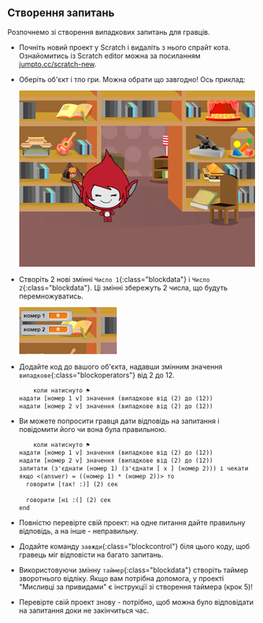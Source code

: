 ## Створення запитань

Розпочнемо зі створення випадкових запитань для гравців.

+ Почніть новий проект у Scratch і видаліть з нього спрайт кота. Ознайомитись із Scratch editor можна за посиланням <a href="http://jumpto.cc/scratch-new" target="_blank">jumpto.cc/scratch-new</a>.

+ Оберіть об'єкт і тло гри. Можна обрати що завгодно! Ось приклад:
    
    ![знімок екрану](images/brain-setting.png)

+ Створіть 2 нові змінні `Число 1`{:class="blockdata"} і `Число 2`{:class="blockdata"}. Ці змінні збережуть 2 числа, що будуть перемножуватись.
    
    ![знімок екрану](images/brain-variables.png)

+ Додайте код до вашого об'єкта, надавши змінним значення `випадкове`{:class="blockoperators"} від 2 до 12.
    
    ```blocks
        коли натиснуто ⚑
    надати [номер 1 v] значення (випадкове від (2) до (12))
    надати [номер 2 v] значення (випадкове від (2) до (12))
    ```

+ Ви можете попросити гравця дати відповідь на запитання і повідомити його чи вона була правильною.
    
    ```blocks
        коли натиснуто ⚑
    надати [номер 1 v] значення (випадкове від (2) до (12))
    надати [номер 2 v] значення (випадкове від (2) до (12))
    запитати (з'єднати (номер 1) (з'єднати [ x ] (номер 2))) і чекати
    якщо <(answer) = ((номер 1) * (номер 2))> то 
      говорити [так! :)] (2) сек
    
      говорити [ні :(] (2) сек
    end
    ```

+ Повністю перевірте свій проект: на одне питання дайте правильну відповідь, а на інше - неправильну.

+ Додайте команду `завжди`{:class="blockcontrol"} біля цього коду, щоб гравець міг відповісти на багато запитань.

+ Використовуючи змінну `таймер`{:class="blockdata"} створіть таймер зворотнього відліку. Якщо вам потрібна допомога, у проекті "Мисливці за привидами" є інструкції зі створення таймера (крок 5)!

+ Перевірте свій проект знову - потрібно, щоб можна було відповідати на запитання доки не закінчиться час.
